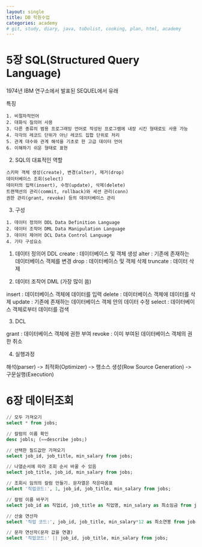 ```yaml
---
layout: single
title: DB 학원수업
categories: academy
# git, study, diary, java, toDolist, cooking, plan, html, academy
---
```


# 5장 SQL(Structured Query Language)

1974년 IBM 연구소에서 발표된 SEQUEL에서 유래

특징
~~~
1. 비절차적언어
2. 대화식 질의어 사용
3. 다른 종류의 범용 프로그래밍 언어로 작성된 프로그램에 내장 시킨 형태로도 사용 가능
4. 각각의 레코드 단위가 아닌 레코드 집합 단위로 처리
5. 관계 대수와 관계 해석을 기초로 한 고급 데이터 언어
6. 이해하기 쉬운 형태로 표현
~~~

2. SQL의 대표적인 역할

~~~
스키마 객체 생성(create), 변경(alter), 제거(drop)
데이터베이스 조회(select)
데이터의 입력(insert), 수정(update), 삭제(delete)
트랜잭션의 관리(commit, rollback)와 세션 관리(conn)
권한 관리(grant, revoke) 등의 데이터베이스 관리
~~~


3. 구성

~~~
1. 데이터 정의어 DDL Data Definition Language
2. 데이터 조작어 DML Data Manipulation Language
3. 데이터 제어어 DCL Data Control Language
4. 기타 구성요소
~~~

1) 데이터 정의어 DDL
create : 데이터베이스 및 객체 생성 
alter : 기존에 존재하는 데이터베이스 객체를 변경 
drop : 데이터베이스 및 객체 삭제
truncate : 데이터 삭제

2) 데이터 조작어 DML (가장 많이 씀)

insert : 데이터베이스 객체에 데이터를 입력
delete : 데이터베이스 객체에 데이터를 삭제
update : 기존에 존재하는 데이터베이스 객체 안의 데이터 수정
select : 데이터베이스 객체로부터 데이터를 검색

3) DCL

grant : 데이터베이스 객체에 권한 부여
revoke : 이미 부여된 데이터베이스 객체의 권한 취소


4. 실행과정

해석(parser) -> 최적화(Optimizer) 
-> 행소스 생성(Row Source Generation) -> 구문실행(Execution)


# 6장 데이터조회

~~~sql
// 모두 가져오기
select * from jobs; 

// 칼럼의 이름 확인
desc jobls; (==describe jobs;) 

// 선택한 필드값만 가져오기
select job_id, job_title, min_salary from jobs; 

// 나열순서에 따라 조회 순서 바꿀 수 있음
select job_title, job_id, min_salary from jobs; 

// 조회시 임의의 칼럼 만들기. 문자열은 작은따옴표
select '직업코드:', 1, job_id, job_title, min_salary from jobs;

// 칼럼 이름 바꾸기
select job_id as 직업id, job_title as 직업명, min_salary as 최소임금 from jobs;

// 산술 연산자
select '직업 코드:', job_id, job_title, min_salary*12 as 최소연봉 from jobs;

// 문자 연산자(문자 값을 연결)
select '직업코드:' || job_id, job_title, min_salary from jobs;
~~~